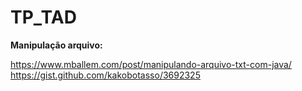 # TP_TAD

**Manipulação arquivo:**

https://www.mballem.com/post/manipulando-arquivo-txt-com-java/  
https://gist.github.com/kakobotasso/3692325
